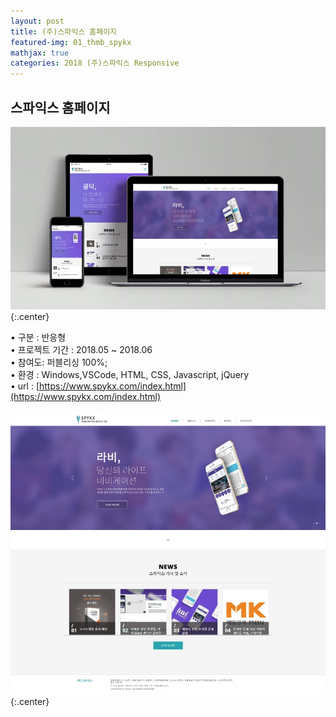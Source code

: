 ```yaml
---
layout: post
title: (주)스파익스 홈페이지
featured-img: 01_thmb_spykx
mathjax: true
categories: 2018 (주)스파익스 Responsive  
---
```


## 스파익스 홈페이지




![01_spykx](/assets/img/posts/01_thmb_spykx.jpg){:.center}  
  
• 구분 : 반응형  
• 프로젝트 기간 : 2018.05 ~ 2018.06  
• 참여도: 퍼블리싱 100%;  
• 환경 : Windows,VSCode, HTML, CSS, Javascript, jQuery  
• url : [https://www.spykx.com/index.html](https://www.spykx.com/index.html)  
  
![01_spykx_main](/images/01_spykx_main.jpg){:.center}  